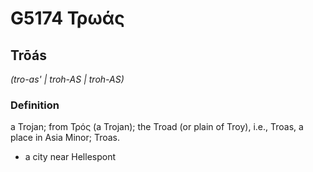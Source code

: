 # G5174 Τρωάς

## Trōás

_(tro-as' | troh-AS | troh-AS)_

### Definition

a Trojan; from Τρός (a Trojan); the Troad (or plain of Troy), i.e., Troas, a place in Asia Minor; Troas.

- a city near Hellespont

